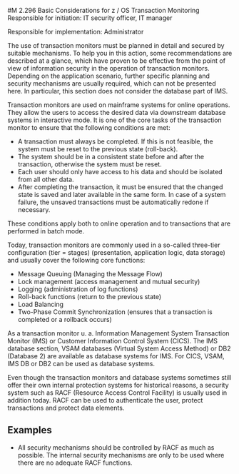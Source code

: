 #M 2.296 Basic Considerations for z / OS Transaction Monitoring
Responsible for initiation: IT security officer, IT manager

Responsible for implementation: Administrator

The use of transaction monitors must be planned in detail and secured by suitable mechanisms. To help you in this action, some recommendations are described at a glance, which have proven to be effective from the point of view of information security in the operation of transaction monitors. Depending on the application scenario, further specific planning and security mechanisms are usually required, which can not be presented here. In particular, this section does not consider the database part of IMS.

Transaction monitors are used on mainframe systems for online operations. They allow the users to access the desired data via downstream database systems in interactive mode. It is one of the core tasks of the transaction monitor to ensure that the following conditions are met:

* A transaction must always be completed. If this is not feasible, the system must be reset to the previous state (roll-back).
* The system should be in a consistent state before and after the transaction, otherwise the system must be reset.
* Each user should only have access to his data and should be isolated from all other data.
* After completing the transaction, it must be ensured that the changed state is saved and later available in the same form. In case of a system failure, the unsaved transactions must be automatically redone if necessary.


These conditions apply both to online operation and to transactions that are performed in batch mode.

Today, transaction monitors are commonly used in a so-called three-tier configuration (tier  = stages) (presentation, application logic, data storage) and usually cover the following core functions:

* Message Queuing (Managing the Message Flow)
* Lock management (access management and mutual security)
* Logging (administration of log functions)
* Roll-back functions (return to the previous state)
* Load Balancing
* Two-Phase Commit Synchronization (ensures that a transaction is completed or a rollback occurs)


As a transaction monitor u. a. Information Management System Transaction Monitor (IMS) or Customer Information Control System (CICS). The IMS database section, VSAM databases (Virtual System Access Method) or DB2 (Database 2) are available as database systems for IMS. For CICS, VSAM, IMS DB or DB2 can be used as database systems.

Even though the transaction monitors and database systems sometimes still offer their own internal protection systems for historical reasons, a security system such as RACF (Resource Access Control Facility) is usually used in addition today. RACF can be used to authenticate the user, protect transactions and protect data elements.



## Examples 
* All security mechanisms should be controlled by RACF as much as possible. The internal security mechanisms are only to be used where there are no adequate RACF functions.




